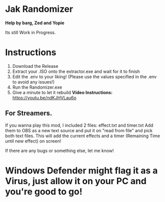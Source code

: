 # Jak Randomizer
**Help by barg, Zed and Yopie**

Its still Work in Progress.

# Instructions
1. Download the Release
2. Extract your .ISO onto the extractor.exe and wait for it to finish
3. Edit the .env to your liking! (Please use the values specified in the .env to avoid any issues!)
4. Run the Randomizer.exe
5. Give a minute to let it rebuild
**Video Instructions:** https://youtu.be/ndKJHVLau6o

## For Streamers.
If you wanna play this mod, I included 2 files: effect.txt and timer.txt
Add them to OBS as a new text source and put it on "read from file" and pick both text files.
This will add the current effects and a timer (Remaining Time until new effect) on screen!

If there are any bugs or something else, let me know!

# Windows Defender might flag it as a Virus, just allow it on your PC and you're good to go!
